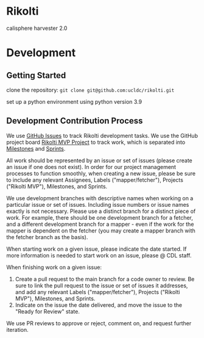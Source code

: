 # Rikolti
calisphere harvester 2.0

# Development

## Getting Started
clone the repository:
`git clone git@github.com:ucldc/rikolti.git`

set up a python environment using python version 3.9

## Development Contribution Process
We use [GitHub Issues](https://github.com/ucldc/rikolti/issues) to track Rikolti development tasks. We use the GitHub project board [Rikolti MVP Project](https://github.com/orgs/ucldc/projects/1/views/1) to track work, which is separated into [Milestones](https://github.com/ucldc/rikolti/milestones) and [Sprints](https://github.com/orgs/ucldc/projects/1/views/5). 

All work should be represented by an issue or set of issues (please create an issue if one does not exist). In order for our project management processes to function smoothly, when creating a new issue, please be sure to include any relevant Assignees, Labels ("mapper/fetcher"), Projects ("Rikolti MVP"), Milestones, and Sprints. 

We use development branches with descriptive names when working on a particular issue or set of issues. Including issue numbers or issue names exactly is not necessary. Please use a distinct branch for a distinct piece of work. For example, there should be one development branch for a fetcher, and a different development branch for a mapper - even if the work for the mapper is dependent on the fetcher (you may create a mapper branch with the fetcher branch as the basis). 

When starting work on a given issue, please indicate the date started. If more information is needed to start work on an issue, please @ CDL staff. 

When finishing work on a given issue: 
1. Create a pull request to the main branch for a code owner to review. Be sure to link the pull request to the issue or set of issues it addresses, and add any relevant Labels ("mapper/fetcher"), Projects ("Rikolti MVP"), Milestones, and Sprints. 
2. Indicate on the issue the date delivered, and move the issue to the "Ready for Review" state. 

We use PR reviews to approve or reject, comment on, and request further iteration. 
